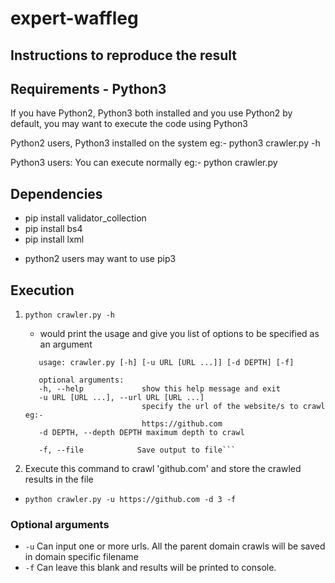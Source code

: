 # expert-waffleg

## Instructions to reproduce the result

## Requirements - Python3
 
  If you have Python2, Python3 both installed and you use Python2 by default, you may want to execute the code using Python3

  Python2 users, Python3 installed on the system
    eg:- python3 crawler.py -h

  Python3 users:
    You can execute normally eg:- python crawler.py

## Dependencies

* pip install validator_collection
* pip install bs4 
* pip install lxml

- python2 users may want to use pip3
## Execution

1. `python crawler.py -h`
   - would print the usage and give you list of options to be specified as an argument
   
   ```Nithins-MacBook-Pro:crawl Nithin$ python crawler.py -h
      usage: crawler.py [-h] [-u URL [URL ...]] [-d DEPTH] [-f]

      optional arguments:
      -h, --help             show this help message and exit
      -u URL [URL ...], --url URL [URL ...]
                             specify the url of the website/s to crawl eg:-
                             https://github.com
      -d DEPTH, --depth DEPTH maximum depth to crawl
                        
      -f, --file            Save output to file```

2. Execute this command to crawl 'github.com' and store the crawled results in the file
- `python crawler.py -u https://github.com -d 3 -f`

### Optional arguments
- `-u`  Can input one or more urls. All the parent domain crawls will be saved in domain specific filename
- `-f`  Can leave this blank and results will be printed to console.
